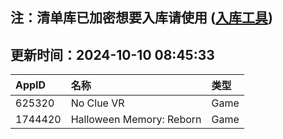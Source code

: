 ## 注：清单库已加密想要入库请使用 ([入库工具](https://github.com/BlankTMing/ManifestAutoUpdate/releases))

## 更新时间：2024-10-10 08:45:33
| AppID | 名称 | 类型  |
| :-------------------- | :----------------------------- | :----------- |
| 625320 | No Clue VR| Game |
| 1744420 | Halloween Memory: Reborn| Game |
